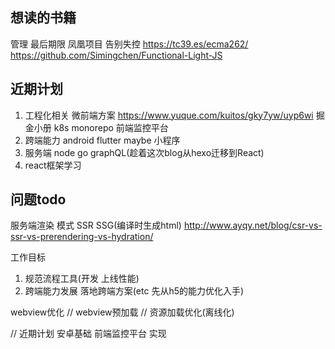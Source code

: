 
## 想读的书籍
管理
  最后期限
  凤凰项目
  告别失控
 https://tc39.es/ecma262/ 
 https://github.com/Simingchen/Functional-Light-JS


## 近期计划
1. 工程化相关 
   微前端方案 https://www.yuque.com/kuitos/gky7yw/uyp6wi 掘金小册
   k8s
   monorepo
   前端监控平台
2. 跨端能力
   android
   flutter
   maybe 小程序
3. 服务端
    node
    go
    graphQL(趁着这次blog从hexo迁移到React)
4. react框架学习

## 问题todo
服务端渲染 模式 SSR   SSG(编译时生成html) 
http://www.ayqy.net/blog/csr-vs-ssr-vs-prerendering-vs-hydration/



工作目标
1. 规范流程工具(开发 上线性能)
2. 跨端能力发展 落地跨端方案(etc  先从h5的能力优化入手)

webview优化
// webview预加载
// 资源加载优化(离线化)

// 近期计划
安卓基础
前端监控平台 实现





















